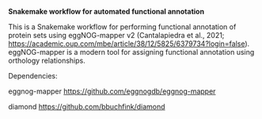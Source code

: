 **Snakemake workflow for automated functional annotation**

This is a Snakemake workflow for performing functional annotation of protein sets using eggNOG-mapper v2 (Cantalapiedra et al., 2021; https://academic.oup.com/mbe/article/38/12/5825/6379734?login=false).
eggNOG-mapper is a modern tool for assigning functional annotation using orthology relationships.

Dependencies:

eggnog-mapper
https://github.com/eggnogdb/eggnog-mapper

diamond
https://github.com/bbuchfink/diamond

